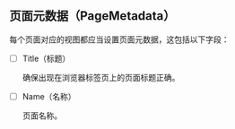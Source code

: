 
## 页面元数据（PageMetadata）

每个页面对应的视图都应当设置页面元数据，这包括以下字段：

* [ ] Title（标题）

  确保出现在浏览器标签页上的页面标题正确。
  
* [ ] Name（名称）

  页面名称。
